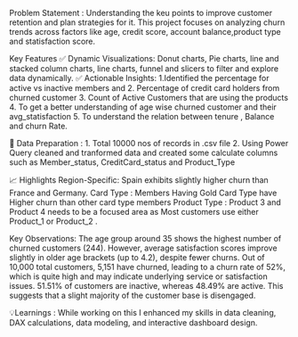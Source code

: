  Problem Statement : Understanding the keu points to improve customer retention and plan strategies for it.
 This project focuses on analyzing churn trends across factors like age, credit score, account balance,product type and statisfaction score.

 Key Features
✅ Dynamic Visualizations: Donut charts, Pie charts, line and stacked column charts, line charts, funnel and slicers to filter and explore data dynamically.
✅ Actionable Insights: 1.Identified the percentage for active vs inactive members and 
                        2. Percentage of credit card holders from churned customer
                        3. Count of Active Customers that are using the products 
                        4. To get a better understanding of age wise churned customer and their avg_statisfaction
                        5. To understand the relation between tenure , Balance and churn Rate.

📁 Data Preparation : 1. Total 10000 nos of records in .csv file
                      2. Using Power Query cleaned and tranformed data and created some calculate columns such as Member_status, CreditCard_status and Product_Type
                      
📈 Highlights
Region-Specific: Spain exhibits slightly higher churn than France and Germany.
Card Type : Members Having Gold Card Type have Higher churn than other card type members
Product Type : Product 3 and Product 4 needs to be a focused area as Most customers use either Product_1 or Product_2 .

Key Observations:
The age group around 35 shows the highest number of churned customers (244). However, average satisfaction scores improve slightly in older age brackets (up to 4.2), despite fewer churns.
Out of 10,000 total customers, 5,151 have churned, leading to a churn rate of 52%, which is quite high and may indicate underlying service or satisfaction issues.
51.51% of customers are inactive, whereas 48.49% are active. This suggests that a slight majority of the customer base is disengaged.

💡Learnings : 
While working on this I enhanced my skills in data cleaning, DAX calculations, data modeling, and interactive dashboard design. 
